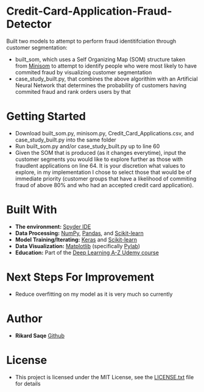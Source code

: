 # Credit-Card-Application-Fraud-Detector

Built two models to attempt to perform fraud identitifciation through customer segmentation: 
- built_som, which uses a Self Organizing Map (SOM) structure taken from [Minisom](https://github.com/JustGlowing/minisom) 
to attempt to identify people who were most likely to have commited fraud by visualizing customer segmentation
- case_study_built.py, that combines the above algorithim with an Artificial Neural Network that determines the probability of 
customers having commited fraud and rank orders users by that

# Getting Started
- Download built_som.py, minisom.py, Credit_Card_Applications.csv, and case_study_built.py into the same folder
- Run built_som.py and/or case_study_built.py up to line 60
- Given the SOM that is produced (as it changes everytime), input the customer segments you would like to explore further as
those with fraudlent applications on line 64. It is your discretion what values to explore, in my implementation I chose 
to select those that would be of immediate priority (customer groups that have a likelihood of commiting fraud of above 80% and who had an accepted credit card application).

# Built With
- **The environment:** [Spyder IDE](https://www.spyder-ide.org/)
- **Data Processing:** [NumPy](https://numpy.org/), [Pandas](https://pandas.pydata.org/), and [Scikit-learn](https://scikit-learn.org/stable/index.html) 
- **Model Training/Iterating:** [Keras](https://keras.io/) and [Scikit-learn](https://scikit-learn.org/stable/index.html)
- **Data Visualization:** [Matplotlib](https://matplotlib.org/) (specifically [Pylab](https://www.tutorialspoint.com/matplotlib/matplotlib_pylab_module.htm))
- **Education:** Part of the [Deep Learning A-Z Udemy course](https://www.udemy.com/course/deeplearning/)

# Next Steps For Improvement
- Reduce overfitting on my model as it is very much so currently

# Author
- **Rikard Saqe** [Github](https://github.com/rikardsaqe/)

# License
- This project is licensed under the MIT License, see the [LICENSE.txt](https://github.com/rikardsaqe/Credit-Card-Application-Fraud-Detector/blob/master/LICENSE) file for details
